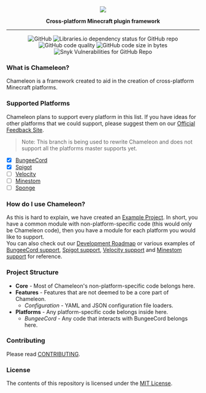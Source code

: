 <div align="center">
    <a href="#logo"><img src="https://i.hypera.dev/assets/chameleon@750x150.png" /></a>
    <p><strong>Cross-platform Minecraft plugin framework</strong></p>
</div>

-----------
<div align="center">
   <img alt="GitHub" src="https://img.shields.io/github/license/ChameleonFramework/Chameleon?color=%2317aaaa&style=for-the-badge"> <img alt="Libraries.io dependency status for GitHub repo" src="https://img.shields.io/librariesio/github/ChameleonFramework/Chameleon?color=%2317aaaa&&label=Dependencies&style=for-the-badge"><br/>
   <img alt="GitHub code quality" src="https://img.shields.io/codefactor/grade/github/ChameleonFramework/Chameleon/master?style=for-the-badge&color=%2317aaaa">
   <img alt="GitHub code size in bytes" src="https://img.shields.io/github/languages/code-size/ChameleonFramework/Chameleon?color=%2317aaaa&style=for-the-badge">
   <img alt="Snyk Vulnerabilities for GitHub Repo" src="https://img.shields.io/snyk/vulnerabilities/github/ChameleonFramework/Chameleon?color=%2317aaaa&style=for-the-badge">
</div>

### What is Chameleon?
Chameleon is a framework created to aid in the creation of cross-platform Minecraft platforms.


### Supported Platforms
Chameleon plans to support every platform in this list. If you have ideas for other platforms that we could support, please suggest them on our [Official Feedback Site][Feedback].
> Note: This branch is being used to rewrite Chameleon and does not support all the platforms master supports yet.
 - [x] [BungeeCord]
 - [x] [Spigot]
 - [ ] [Velocity]
 - [ ] [Minestom]
 - [ ] [Sponge]

### How do I use Chameleon?
As this is hard to explain, we have created an [Example Project][Example]. In short, you have a common module with non-platform-specific code (this would only be Chameleon code), then you have a module for each platform you would like to support.  
You can also check out our [Development Roadmap][Roadmap] or various examples of [BungeeCord support][BungeeCord-project], [Spigot support][Spigot-project], [Velocity support][Velocity-project] and [Minestom support][Minestom-project] for reference.

### Project Structure
 * **Core** - Most of Chameleon's non-platform-specific code belongs here.
 * **Features** - Features that are not deemed to be a core part of Chameleon.
   * *Configuration* - YAML and JSON configuration file loaders. 
 * **Platforms** - Any platform-specific code belongs inside here.
   * *BungeeCord* - Any code that interacts with BungeeCord belongs here.


### Contributing
Please read [CONTRIBUTING].

### License
The contents of this repository is licensed under the [MIT License](LICENSE).


[BungeeCord]: https://www.spigotmc.org/wiki/bungeecord/
[Spigot]: https://www.spigotmc.org/
[Velocity]: https://velocitypowered.com/
[Minestom]: https://www.minestom.net/
[Sponge]: https://www.spongepowered.org/
[Feedback]: https://feedback.hypera.dev/
[Example]: https://github.com/ChameleonFramework/Example
[Roadmap]: DEVELOPMENT.md
[BungeeCord-project]: Platforms/BungeeCord/README.md
[Spigot-project]: Platforms/Spigot/README.md
[Velocity-project]: Platforms/Velocity/README.md
[Minestom-project]: Platforms/Minestom/README.md
[CONTRIBUTING]: CONTRIBUTING.md